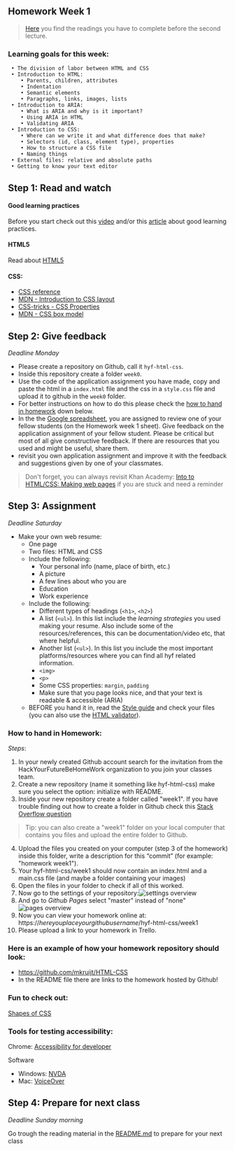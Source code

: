 ## Homework Week 1

>[Here](/Week2/README.md) you find the readings you have to complete before the second lecture.

### Learning goals for this week:
```
 • The division of labor between HTML and CSS
 • Introduction to HTML:
    • Parents, children, attributes
    • Indentation
    • Semantic elements
    • Paragraphs, links, images, lists
 • Introduction to ARIA:
    • What is ARIA and why is it important?
    • Using ARIA in HTML
    • Validating ARIA
 • Introduction to CSS:
    • Where can we write it and what difference does that make?
    • Selectors (id, class, element type), properties
    • How to structure a CSS file
    • Naming things
 • External files: relative and absolute paths
 • Getting to know your text editor
```

## Step 1: Read and watch
#### Good learning practices
Before you start check out this [video](http://www.learningscientists.org/videos/) and/or this [article](https://www.cultofpedagogy.com/learning-strategies/) about good learning practices.

#### HTML5
Read about [HTML5](https://developer.mozilla.org/en-US/docs/Web/Guide/HTML/HTML5)

#### CSS:
- [CSS reference](http://cssreference.io/)
- [MDN - Introduction to CSS layout](https://developer.mozilla.org/en-US/docs/Learn/CSS/CSS_layout/Introduction)
- [CSS-tricks - CSS Properties](https://css-tricks.com/almanac/properties/)
- [MDN - CSS box model](https://developer.mozilla.org/en-US/docs/Web/CSS/CSS_Box_Model/Introduction_to_the_CSS_box_model)

## Step 2: Give feedback

_Deadline Monday_

- Please create a repository on Github, call it `hyf-html-css`.
- Inside this repository create a folder `week0`.
- Use the code of the application assignment you have made, copy and paste the html in a `index.html` file and the css in a `style.css` file and upload it to github in the `week0` folder.
- For better instructions on how to do this please check the [how to hand in homework](#how-to-hand-in-homework) down below.
- In the the [Google spreadsheet](https://docs.google.com/spreadsheets/d/1Eps12g8QKV41vKT2E1wzZUHRGC8aJ4Iz3Pqy_bShPXk/edit?usp=sharing), you are assigned to review one of your fellow students (on the Homework week 1 sheet). Give feedback on the application assignment of your fellow student. Please be critical but most of all give constructive feedback. If there are resources that you used and might be useful, share them.
- revisit you own application assignment and improve it with the feedback and suggestions given by one of your classmates.

> Don't forget, you can always revisit Khan Academy: [Into to HTML/CSS: Making web pages](https://nl.khanacademy.org/computing/computer-programming/html-css) if you are stuck and need a reminder

## Step 3: Assignment

_Deadline Saturday_

 - Make your own web resume:
    - One page
    - Two files: HTML and CSS
    - Include the following:
        - Your personal info (name, place of birth, etc.)
        - A picture
        - A few lines about who you are
        - Education
        - Work experience
    - Include the following:
        - Different types of headings (`<h1>`, `<h2>`)
        - A list (`<ul>`). In this list include the _learning strategies_ you used making your resume. Also include some of the resources/references, this can be documentation/video etc, that where helpful.
        - Another list (`<ul>`). In this list you include the most important platforms/resources where you can find all hyf related information.
        - `<img>`
        - `<p>`
        - Some CSS properties: `margin`, `padding`
        - Make sure that you page looks nice, and that your text is readable & accessible (ARIA)
    - BEFORE you hand it in, read the [Style guide](http://www.w3schools.com/html/html5_syntax.asp) and check your files (you can also use the [HTML validator](https://validator.w3.org)).

### How to hand in Homework:
_Steps_:
1. In your newly created Github account search for the invitation from the HackYourFutureBeHomeWork organization to you join your classes team.
2. Create a new repository (name it something like hyf-html-css) make sure you select the option: initialize with README.
3. Inside your new repository create a folder called "week1". If you have trouble finding out how to create a folder in Github check this [Stack Overflow question](https://stackoverflow.com/questions/18773598/creating-folders-inside-github-com-repo-without-using-git)
>Tip: you can also create a "week1" folder on your local computer that contains you files and upload the entire folder to Github.

4. Upload the files you created on your computer (step 3 of the homework) inside this folder, write a description for this “commit” (for example: "homework week1").
5. Your hyf-html-css/week1 should now contain an index.html and a main.css file (and maybe a folder containing your images)
6. Open the files in your folder to check if all of this worked.
7. Now go to the settings of your repository:![settings overview](./assets/github_pages1.png)
8. And go to _Github Pages_ select "master" instead of "none"![pages overview](./assets/github_pages2.png)
9. Now you can view your homework online at: https://_hereyouplaceyourgithubusername_/hyf-html-css/week1
10. Please upload a link to your homework in Trello.

### Here is an example of how your homework repository should look:
- https://github.com/mkruijt/HTML-CSS
- In the README file there are links to the homework hosted by Github!

### Fun to check out:
[Shapes of CSS](https://css-tricks.com/examples/ShapesOfCSS/)

### Tools for testing accessibility:

Chrome: [Accessibility for developer](https://chrome.google.com/webstore/detail/accessibility-developer-t/fpkknkljclfencbdbgkenhalefipecmb)

Software
- Windows: [NVDA](https://www.nvaccess.org/)
- Mac: [VoiceOver](https://www.apple.com/accessibility/mac/vision/)

## Step 4: Prepare for next class

_Deadline Sunday morning_

Go trough the reading material in the [README.md](/Week2/README.md) to prepare for your next class


